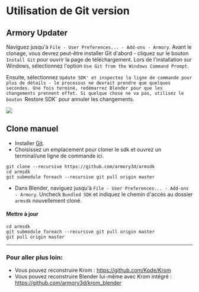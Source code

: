 # Utilisation de Git version

## Armory Updater

Naviguez jusqu'à `File - User Preferences... - Add-ons - Armory`. Avant le clonage, vous devrez peut-être installer Git d'abord - cliquez sur le bouton `Install Git` pour ouvrir la page de téléchargement. Lors de l'installation sur Windows, sélectionnez l'option `Use Git from the Windows Command Prompt`.

Ensuite, sélectionnez `Update SDK' et inspectez la ligne de commande pour plus de détails - le processus ne devrait prendre que quelques secondes. Une fois terminé, redémarrez Blender pour que les changements prennent effet. Si quelque chose ne va pas, utilisez le bouton `Restore SDK` pour annuler les changements.



![](/dev/img/gitversion/updater.png)

## Clone manuel

- Installer [Git](https://git-scm.com/download/win).
- Choisissez un emplacement pour cloner le sdk et ouvrez un terminal/une ligne de commande ici.

```
git clone --recursive https://github.com/armory3d/armsdk
cd armsdk
git submodule foreach --recursive git pull origin master
```

- Dans Blender, naviguez jusqu'à `File - User Preferences... - Add-ons - Armory`. Uncheck `Bundled SDK` et indiquez le chemin d'accès au dossier `armsdk` nouvellement cloné.

#### Mettre à jour

```
cd armsdk
git submodule foreach --recursive git pull origin master
git pull origin master
```

---

### Pour aller plus loin:

- Vous pouvez reconstruire Krom : https://github.com/Kode/Krom
- Vous pouvez reconstruire Blender lui-même avec Krom intégré : https://github.com/armory3d/krom_blender
